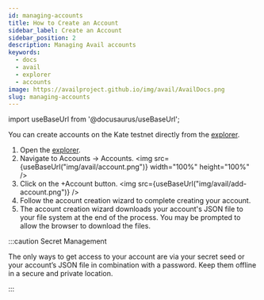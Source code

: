 ```yaml
---
id: managing-accounts
title: How to Create an Account
sidebar_label: Create an Account
sidebar_position: 2
description: Managing Avail accounts
keywords:
  - docs
  - avail
  - explorer
  - accounts
image: https://availproject.github.io/img/avail/AvailDocs.png
slug: managing-accounts
---
```

import useBaseUrl from '@docusaurus/useBaseUrl';

You can create accounts on the Kate testnet directly from the [explorer](https://kate.avail.tools/).

1. Open the [explorer](https://kate.avail.tools/).
2. Navigate to Accounts -> Accounts.
   <img src={useBaseUrl("img/avail/account.png")} width="100%" height="100%" />
3. Click on the +Account button.
   <img src={useBaseUrl("img/avail/add-account.png")} />
4. Follow the account creation wizard to complete creating your
   account.
5. The account creation wizard downloads your account's JSON file to
   your file system at the end of the process. You may be prompted to
   allow the browser to download the files.

:::caution Secret Management

The only ways to get access to your account are via your secret seed or your account’s JSON file in combination with a password. Keep them offline in a secure and private location.

:::
